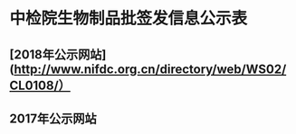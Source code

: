 # 中检院生物制品批签发信息公示表

## [2018年公示网站](http://www.nifdc.org.cn/directory/web/WS02/CL0108/）

## 2017年公示网站
